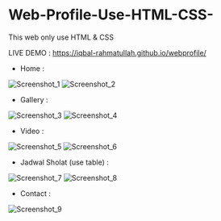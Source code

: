 # Web-Profile-Use-HTML-CSS-
This web only use HTML &amp; CSS

LIVE DEMO : https://iqbal-rahmatullah.github.io/webprofile/

- Home : 

![Screenshot_1](https://user-images.githubusercontent.com/64290660/199288662-73dc2a91-5be1-4397-98a4-a8f59c67e9bf.png)
![Screenshot_2](https://user-images.githubusercontent.com/64290660/199288737-8e3fd1bc-8638-4a4a-95fe-a0b3543152ab.png)

- Gallery : 

![Screenshot_3](https://user-images.githubusercontent.com/64290660/199288857-3a9d75ed-9205-4b15-9568-846e4f8e4ca6.png)
![Screenshot_4](https://user-images.githubusercontent.com/64290660/199288868-7eab02c6-e38b-4ff5-9bdc-70b7dfbf5e53.png)

- Video : 

![Screenshot_5](https://user-images.githubusercontent.com/64290660/199288896-8c97471d-98b4-41e6-b1ff-ef6f2e8d97ec.png)
![Screenshot_6](https://user-images.githubusercontent.com/64290660/199288911-c6d98385-2e7c-438b-a455-c494a1e34853.png)

- Jadwal Sholat (use table) : 

![Screenshot_7](https://user-images.githubusercontent.com/64290660/199288974-6a8e5add-5b94-4789-b001-fe200998e925.png)
![Screenshot_8](https://user-images.githubusercontent.com/64290660/199288988-396f4e99-00f2-486c-8094-01d34370af95.png)

- Contact : 

![Screenshot_9](https://user-images.githubusercontent.com/64290660/199289018-bde3e3bd-c7ce-43d8-8f6a-1af8cd2a821a.png)
